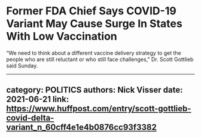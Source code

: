 # Former FDA Chief Says COVID-19 Variant May Cause Surge In States With Low Vaccination

“We need to think about a different vaccine delivery strategy to get the people who are still reluctant or who still face challenges," Dr. Scott Gottlieb said Sunday.

---
category: POLITICS
authors: Nick Visser
date: 2021-06-21
link: https://www.huffpost.com/entry/scott-gottlieb-covid-delta-variant_n_60cff4e1e4b0876cc93f3382
---
